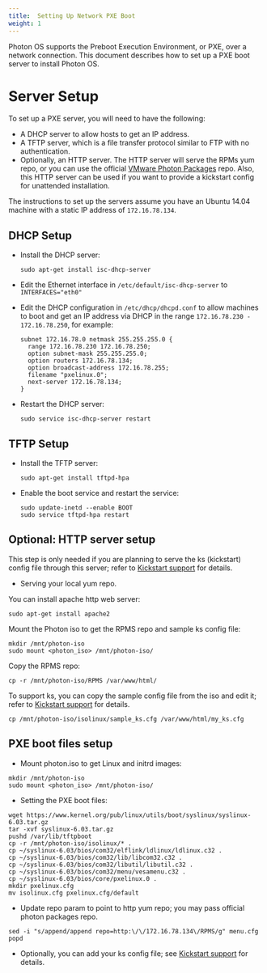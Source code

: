 ```yaml
---
title:  Setting Up Network PXE Boot
weight: 1
---
```


Photon OS supports the Preboot Execution Environment, or PXE, over a network connection. This document describes how to set up a PXE boot server to install Photon OS.

# Server Setup

To set up a PXE server, you will need to have the following:

* A DHCP server to allow hosts to get an IP address.
* A TFTP server, which is a file transfer protocol similar to FTP with no authentication.
* Optionally, an HTTP server. The HTTP server will serve the RPMs yum repo, or you can use the official [VMware Photon Packages](https://packages.vmware.com/photon/) repo. Also, this HTTP server can be used if you want to provide a kickstart config for unattended installation.

The instructions to set up the servers assume you have an Ubuntu 14.04 machine with a static IP address of `172.16.78.134`.

## DHCP Setup

* Install the DHCP server:

  ```
  sudo apt-get install isc-dhcp-server  
  ```
* Edit the Ethernet interface in `/etc/default/isc-dhcp-server` to `INTERFACES="eth0"`

* Edit the DHCP configuration in `/etc/dhcp/dhcpd.conf` to allow machines to boot and get an IP address via DHCP in the range `172.16.78.230 - 172.16.78.250`, for example:

  ```
  subnet 172.16.78.0 netmask 255.255.255.0 {
    range 172.16.78.230 172.16.78.250;
    option subnet-mask 255.255.255.0;
    option routers 172.16.78.134;
    option broadcast-address 172.16.78.255;
    filename "pxelinux.0";
    next-server 172.16.78.134;
  }

  ```
* Restart the DHCP server: 

  ```
  sudo service isc-dhcp-server restart
  ```

## TFTP Setup

* Install the TFTP server:
  
  ```
  sudo apt-get install tftpd-hpa
  ```
* Enable the boot service and restart the service:

  ```
  sudo update-inetd --enable BOOT
  sudo service tftpd-hpa restart
  ```

## Optional: HTTP server setup

This step is only needed if you are planning to serve the ks (kickstart) config file through this server; refer to [Kickstart support](../working-with-kickstart/) for details.

* Serving your local yum repo.

You can install apache http web server:

```
sudo apt-get install apache2
```

Mount the Photon iso to get the RPMS repo and sample ks config file:

```
mkdir /mnt/photon-iso
sudo mount <photon_iso> /mnt/photon-iso/
```

Copy the RPMS repo:

```
cp -r /mnt/photon-iso/RPMS /var/www/html/
```
To support ks, you can copy the sample config file from the iso and edit it; refer to [Kickstart support](../working-with-kickstart/) for details.

```
cp /mnt/photon-iso/isolinux/sample_ks.cfg /var/www/html/my_ks.cfg
```

## PXE boot files setup

* Mount photon.iso to get Linux and initrd images:

```
mkdir /mnt/photon-iso
sudo mount <photon_iso> /mnt/photon-iso/
```
* Setting the PXE boot files:

```
wget https://www.kernel.org/pub/linux/utils/boot/syslinux/syslinux-6.03.tar.gz
tar -xvf syslinux-6.03.tar.gz
pushd /var/lib/tftpboot
cp -r /mnt/photon-iso/isolinux/* .
cp ~/syslinux-6.03/bios/com32/elflink/ldlinux/ldlinux.c32 .
cp ~/syslinux-6.03/bios/com32/lib/libcom32.c32 .
cp ~/syslinux-6.03/bios/com32/libutil/libutil.c32 .
cp ~/syslinux-6.03/bios/com32/menu/vesamenu.c32 .
cp ~/syslinux-6.03/bios/core/pxelinux.0 .
mkdir pxelinux.cfg
mv isolinux.cfg pxelinux.cfg/default
```

* Update repo param to point to http yum repo; you may pass official photon packages repo.

```
sed -i "s/append/append repo=http:\/\/172.16.78.134\/RPMS/g" menu.cfg
popd
```

* Optionally, you can add your ks config file; see [Kickstart support](../working-with-kickstart/) for details.
